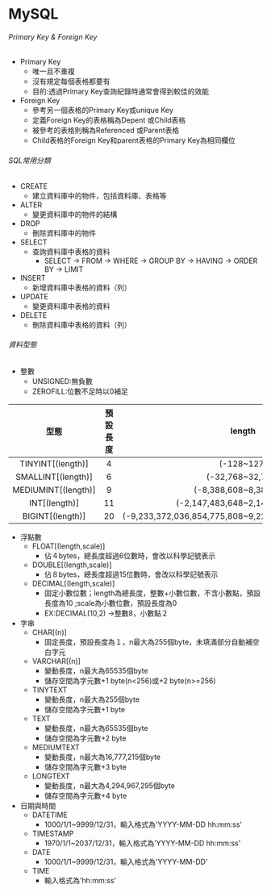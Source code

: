 # MySQL
###### Primary Key & Foreign Key
* Primary Key
  * 唯一且不重複
  * 沒有規定每個表格都要有
  * 目的:透過Primary Key查詢紀錄時通常會得到較佳的效能
* Foreign Key
  * 參考另一個表格的Primary Key或unique Key
  * 定義Foreign Key的表格稱為Depent 或Child表格
  * 被參考的表格則稱為Referenced 或Parent表格
  * Child表格的Foreign Key和parent表格的Primary Key為相同欄位
  
###### SQL常用分類
* CREATE
  * 建立資料庫中的物件，包括資料庫、表格等
* ALTER
  * 變更資料庫中的物件的結構
* DROP
  * 刪除資料庫中的物件
* SELECT
  * 查詢資料庫中表格的資料
    * SELECT -> FROM -> WHERE -> GROUP BY -> HAVING -> ORDER BY -> LIMIT
* INSERT
  * 新增資料庫中表格的資料（列）
* UPDATE
  * 變更資料庫中表格的資料
* DELETE
  * 刪除資料庫中表格的資料（列）

###### 資料型態
* 整數
  * UNSIGNED:無負數
  * ZEROFILL:位數不足時以0補足

| 型態      | 預設長度 | length | unsigned |
|:---------:|:--------:|:------:|:-------------:|
| TINYINT[(length)]  | 4        | (-128~127) | (0~255) |
| SMALLINT[(length)]  | 6        | (-32,768~32,767) | (0~65,535) |
| MEDIUMINT[(length)] | 9        | (-8,388,608~8,388,607) | (0~16,777,215) |
| INT[(length)]       | 11       | (-2,147,483,648~2,147,483,647) | (0~4,294,967,295) |
| BIGINT[(length)]    | 20       | (-9,233,372,036,854,775,808~9,223,372,036,854,775,807) | (0~18,446,744,073,709,551,615) |
* 浮點數
  * FLOAT[(length,scale)]
    * 佔４bytes，總長度超過6位數時，會改以科學記號表示
  * DOUBLE[(length,scale)]
    * 佔８bytes，總長度超過15位數時，會改以科學記號表示
  * DECIMAL[(length,scale)]
    * 固定小數位數；length為總長度，整數+小數位數，不含小數點，預設長度為10 ;scale為小數位數，預設長度為0
    * EX:DECIMAL(10,2) ->整數8，小數點２
* 字串
  * CHAR[(n)]
    * 固定長度，預設長度為１，n最大為255個byte，未填滿部分自動補空白字元　
  * VARCHAR[(n)]
    * 變動長度，n最大為65535個byte
    * 儲存空間為字元數+1 byte(n<256)或+2 byte(n>=256)
  * TINYTEXT
    * 變動長度，n最大為255個byte
    * 儲存空間為字元數+1 byte
  * TEXT
    * 變動長度，n最大為65535個byte
    * 儲存空間為字元數+2 byte
  * MEDIUMTEXT
    * 變動長度，n最大為16,777,215個byte
    * 儲存空間為字元數+3 byte
  * LONGTEXT
    * 變動長度，n最大為4,294,967,295個byte
    * 儲存空間為字元數+4 byte
* 日期與時間
  * DATETIME
    * 1000/1/1~9999/12/31，輸入格式為'YYYY-MM-DD hh:mm:ss'
  * TIMESTAMP
    * 1970/1/1~2037/12/31，輸入格式為'YYYY-MM-DD hh:mm:ss'
  * DATE
    * 1000/1/1~9999/12/31，輸入格式為'YYYY-MM-DD'
  * TIME
    * 輸入格式為'hh:mm:ss'
